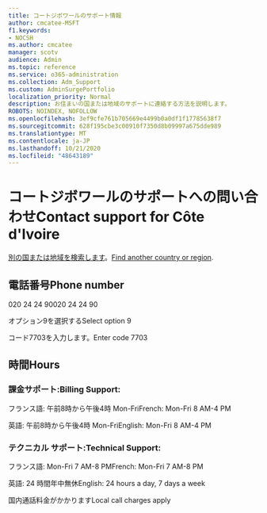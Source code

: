 ```yaml
---
title: コートジボワールのサポート情報
author: cmcatee-MSFT
f1.keywords:
- NOCSH
ms.author: cmcatee
manager: scotv
audience: Admin
ms.topic: reference
ms.service: o365-administration
ms.collection: Adm_Support
ms.custom: AdminSurgePortfolio
localization_priority: Normal
description: お住まいの国または地域のサポートに連絡する方法を説明します。
ROBOTS: NOINDEX, NOFOLLOW
ms.openlocfilehash: 3ef9cfe761b705669e4499b0a0df1f17785638f7
ms.sourcegitcommit: 628f195cbe3c00910f7350d8b09997a675dde989
ms.translationtype: MT
ms.contentlocale: ja-JP
ms.lasthandoff: 10/21/2020
ms.locfileid: "48643189"
---
```

# <a name="contact-support-for-cte-divoire"></a><span data-ttu-id="94e78-103">コートジボワールのサポートへの問い合わせ</span><span class="sxs-lookup"><span data-stu-id="94e78-103">Contact support for Côte d'Ivoire</span></span>

<span data-ttu-id="94e78-104">[別の国または地域を検索します](../contact-support-for-business-products.md)。</span><span class="sxs-lookup"><span data-stu-id="94e78-104">[Find another country or region](../contact-support-for-business-products.md).</span></span>

## <a name="phone-number"></a><span data-ttu-id="94e78-105">電話番号</span><span class="sxs-lookup"><span data-stu-id="94e78-105">Phone number</span></span>
<span data-ttu-id="94e78-106">020 24 24 90</span><span class="sxs-lookup"><span data-stu-id="94e78-106">020 24 24 90</span></span>

<span data-ttu-id="94e78-107">オプション9を選択する</span><span class="sxs-lookup"><span data-stu-id="94e78-107">Select option 9</span></span>

<span data-ttu-id="94e78-108">コード7703を入力します。</span><span class="sxs-lookup"><span data-stu-id="94e78-108">Enter code 7703</span></span>

## <a name="hours"></a><span data-ttu-id="94e78-109">時間</span><span class="sxs-lookup"><span data-stu-id="94e78-109">Hours</span></span>
### <a name="billing-support"></a><span data-ttu-id="94e78-110">課金サポート:</span><span class="sxs-lookup"><span data-stu-id="94e78-110">Billing Support:</span></span>

<span data-ttu-id="94e78-111">フランス語: 午前8時から午後4時 Mon-Fri</span><span class="sxs-lookup"><span data-stu-id="94e78-111">French: Mon-Fri 8 AM-4 PM</span></span>

<span data-ttu-id="94e78-112">英語: 午前8時から午後4時 Mon-Fri</span><span class="sxs-lookup"><span data-stu-id="94e78-112">English: Mon-Fri 8 AM-4 PM</span></span>

### <a name="technical-support"></a><span data-ttu-id="94e78-113">テクニカル サポート:</span><span class="sxs-lookup"><span data-stu-id="94e78-113">Technical Support:</span></span>

<span data-ttu-id="94e78-114">フランス語: Mon-Fri 7 AM-8 PM</span><span class="sxs-lookup"><span data-stu-id="94e78-114">French: Mon-Fri 7 AM-8 PM</span></span>

<span data-ttu-id="94e78-115">英語: 24 時間年中無休</span><span class="sxs-lookup"><span data-stu-id="94e78-115">English: 24 hours a day, 7 days a week</span></span>

<span data-ttu-id="94e78-116">国内通話料金がかかります</span><span class="sxs-lookup"><span data-stu-id="94e78-116">Local call charges apply</span></span>
